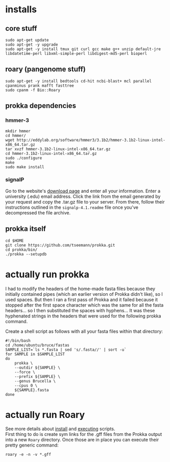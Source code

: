# installs
## core stuff
```
sudo apt-get update
sudo apt-get -y upgrade
sudo apt-get -y install tmux git curl gcc make g++ unzip default-jre libdatetime-perl libxml-simple-perl libdigest-md5-perl bioperl
```

## roary (pangenome stuff)
```
sudo apt-get -y install bedtools cd-hit ncbi-blast+ mcl parallel cpanminus prank mafft fasttree
sudo cpanm -f Bio::Roary
```

## prokka dependencies
### hmmer-3
```
mkdir hmmer
cd hmmer/
wget http://eddylab.org/software/hmmer3/3.1b2/hmmer-3.1b2-linux-intel-x86_64.tar.gz
tar xvzf hmmer-3.1b2-linux-intel-x86_64.tar.gz
cd hmmer-3.1b2-linux-intel-x86_64.tar.gz
sudo ./configure
make
sudo make install
```

### signalP
Go to the website's [download page](http://www.cbs.dtu.dk/cgi-bin/nph-sw_request?signalp) and enter all your information. Enter a university (.edu) email address. Click the link from the email generated by your request and copy the .tar.gz file to your server. From there, follow their instructions outlined in the `signalp-4.1.readme` file once you've decompressed the file archive. 

## prokka itself
```
cd $HOME
git clone https://github.com/tseemann/prokka.git
cd prokka/bin/
./prokka --setupdb
```

# actually run prokka
I had to modify the headers of the home-made fasta files because they initially contained pipes (which an earlier version of Prokka didn't like), so I used spaces. But then I ran a first pass of Prokka and it failed because it stopped after the first space character which was the same for all the fasta headers... so I then substituted the spaces with hyphens... It was these hyphenated strings in the headers that were used for the following prokka command.  

Create a shell script as follows with all your fasta files within that directory:
```
#!/bin/bash
cd /home/ubuntu/bruce/fastas
SAMPLE_LIST=`ls *.fasta | sed 's/.fasta//' | sort -u`
for SAMPLE in $SAMPLE_LIST
do
	prokka \
	--outdir ${SAMPLE} \
	--force \
	--prefix ${SAMPLE} \
	--genus Brucella \
	--cpus 0 \
	${SAMPLE}.fasta
done
```


# actually run Roary
See more details about [install](https://github.com/sanger-pathogens/Roary/blob/master/README.md) and [executing](https://github.com/microgenomics/tutorials/blob/master/pangenome.md) scripts.  
First thing to do is create sym links for the .gff files from the Prokka output into a new `Roary` directory. Once those are in place you can execute their pretty generic command:
```
roary -e -n -v *.gff
```


